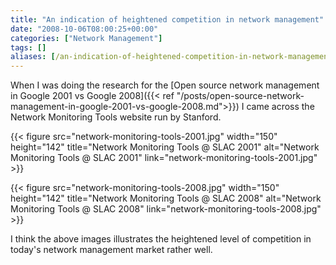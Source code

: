 ```yaml
---
title: "An indication of heightened competition in network management"
date: "2008-10-06T08:00:25+00:00"
categories: ["Network Management"]
tags: []
aliases: [/an-indication-of-heightened-competition-in-network-management/]
---
```


When I was doing the research for the [Open source network management in Google 2001 vs Google 2008]({{< ref "/posts/open-source-network-management-in-google-2001-vs-google-2008.md">}}) I came across the Network Monitoring Tools website run by Stanford.

{{< figure src="network-monitoring-tools-2001.jpg" width="150" height="142" title="Network Monitoring Tools @ SLAC 2001" alt="Network Monitoring Tools @ SLAC 2001" link="network-monitoring-tools-2001.jpg" >}}

{{< figure src="network-monitoring-tools-2008.jpg" width="150" height="142" title="Network Monitoring Tools @ SLAC 2008" alt="Network Monitoring Tools @ SLAC 2008" link="network-monitoring-tools-2008.jpg" >}}

I think the above images illustrates the heightened level of competition in today's network management market rather well.
